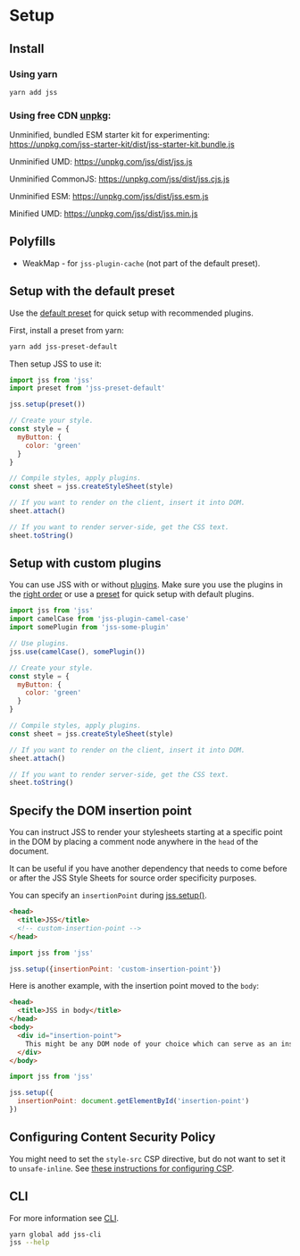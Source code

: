 # Setup

## Install

### Using yarn

```bash
yarn add jss
```

### Using free CDN [unpkg](https://unpkg.com):

Unminified, bundled ESM starter kit for experimenting:
https://unpkg.com/jss-starter-kit/dist/jss-starter-kit.bundle.js

Unminified UMD:
https://unpkg.com/jss/dist/jss.js

Unminified CommonJS:
https://unpkg.com/jss/dist/jss.cjs.js

Unminified ESM:
https://unpkg.com/jss/dist/jss.esm.js

Minified UMD:
https://unpkg.com/jss/dist/jss.min.js

## Polyfills

- WeakMap - for `jss-plugin-cache` (not part of the default preset).

## Setup with the default preset

Use the [default preset](https://github.com/cssinjs/jss/tree/master/packages/jss-preset-default) for quick setup with recommended plugins.

First, install a preset from yarn:

```bash
yarn add jss-preset-default
```

Then setup JSS to use it:

```javascript
import jss from 'jss'
import preset from 'jss-preset-default'

jss.setup(preset())

// Create your style.
const style = {
  myButton: {
    color: 'green'
  }
}

// Compile styles, apply plugins.
const sheet = jss.createStyleSheet(style)

// If you want to render on the client, insert it into DOM.
sheet.attach()

// If you want to render server-side, get the CSS text.
sheet.toString()
```

## Setup with custom plugins

You can use JSS with or without [plugins](https://github.com/cssinjs?q=plugin). Make sure you use the plugins in the [right order](https://github.com/cssinjs/jss/blob/master/docs/plugins.md#order-does-matter) or use a [preset](https://github.com/cssinjs/jss/tree/master/packages/jss-preset-default) for quick setup with default plugins.

```javascript
import jss from 'jss'
import camelCase from 'jss-plugin-camel-case'
import somePlugin from 'jss-some-plugin'

// Use plugins.
jss.use(camelCase(), somePlugin())

// Create your style.
const style = {
  myButton: {
    color: 'green'
  }
}

// Compile styles, apply plugins.
const sheet = jss.createStyleSheet(style)

// If you want to render on the client, insert it into DOM.
sheet.attach()

// If you want to render server-side, get the CSS text.
sheet.toString()
```

## Specify the DOM insertion point

You can instruct JSS to render your stylesheets starting at a specific point in the DOM by placing a comment node anywhere in the `head` of the document.

It can be useful if you have another dependency that needs to come before or after the JSS Style Sheets for source order specificity purposes.

You can specify an `insertionPoint` during [jss.setup()](https://github.com/cssinjs/jss/blob/master/docs/jss-api.md#setup-jss-instance).

```html
<head>
  <title>JSS</title>
  <!-- custom-insertion-point -->
</head>
```

```js
import jss from 'jss'

jss.setup({insertionPoint: 'custom-insertion-point'})
```

Here is another example, with the insertion point moved to the `body`:

```html
<head>
  <title>JSS in body</title>
</head>
<body>
  <div id="insertion-point">
    This might be any DOM node of your choice which can serve as an insertion point.
  </div>
</body>
```

```js
import jss from 'jss'

jss.setup({
  insertionPoint: document.getElementById('insertion-point')
})
```

## Configuring Content Security Policy

You might need to set the `style-src` CSP directive, but do not want to set it to `unsafe-inline`. See [these instructions for configuring CSP](csp.md).

## CLI

For more information see [CLI](https://github.com/cssinjs/cli).

```bash
yarn global add jss-cli
jss --help
```
